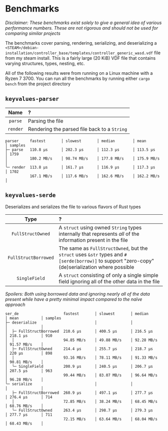 # Benchmarks

_Disclaimer: These benchmarks exist solely to give a general idea of various
performance numbers. These are not rigorous and should not be used for
comparing similar projects_

The benchmarks cover parsing, rendering, serializing, and deserializing a
`<STEAM>/debian-installation/controller_base/templates/controller_generic_wasd.vdf`
file from my steam install. This is a fairly large (20 KiB) VDF file that
contains varying structures, types, nesting, etc.

All of the following results were from running on a Linux machine with a Ryzen
7 3700. You can run all the benchmarks by running either `cargo bench` from the
project directory

## `keyvalues-parser`

| Name | ? |
| :---: | :--- |
| `parse` | Parsing the file |
| `render` | Rendering the parsed file back to a `String` |

```text
parser     fastest       │ slowest       │ median        │ mean          │ samples
├─ parse   110.8 µs      │ 202.3 µs      │ 112.3 µs      │ 113.5 µs      │ 1759
│          180.2 MB/s    │ 98.74 MB/s    │ 177.8 MB/s    │ 175.9 MB/s    │
╰─ render  113.8 µs      │ 161.7 µs      │ 116.9 µs      │ 117.3 µs      │ 1702
           167.1 MB/s    │ 117.6 MB/s    │ 162.6 MB/s    │ 162.2 MB/s    │
```

## `keyvalues-serde`

Deserializes and serializes the file to various flavors of Rust types

| Type | ? |
| :---: | :--- |
| `FullStructOwned` | A `struct` using owned `String` types internally that represents _all_ of the information present in the file
| `FullStructBorrowed` | The same as `FullStructOwned`, but the `struct` uses `&str` types and `#[serde(borrow)]` to support "zero-copy" (de)serialization where possible |
| `SingleField` | A `struct` consisting of only a single simple field ignoring all of the other data in the file |

_Spoilers: Both using borrowed data and ignoring nearly all of the data present
while have a pretty minimal impact compared to the naïve approach_

```text
ser_de                    fastest       │ slowest       │ median        │ mean          │ samples
├─ deserialize                          │               │               │               │
│  ├─ FullStructBorrowed  210.6 µs      │ 400.5 µs      │ 216.5 µs      │ 218.1 µs      │ 910
│  │                      94.85 MB/s    │ 49.88 MB/s    │ 92.28 MB/s    │ 91.57 MB/s    │
│  ├─ FullStructOwned     214.4 µs      │ 255.7 µs      │ 218.7 µs      │ 220 µs        │ 898
│  │                      93.16 MB/s    │ 78.11 MB/s    │ 91.33 MB/s    │ 90.81 MB/s    │
│  ╰─ SingleField         200.9 µs      │ 240.5 µs      │ 206.7 µs      │ 207.5 µs      │ 963
│                         99.44 MB/s    │ 83.07 MB/s    │ 96.64 MB/s    │ 96.28 MB/s    │
╰─ serialize                            │               │               │               │
   ├─ FullStructBorrowed  260.9 µs      │ 497.1 µs      │ 277.7 µs      │ 276.4 µs      │ 714
   │                      72.85 MB/s    │ 38.24 MB/s    │ 68.45 MB/s    │ 68.76 MB/s    │
   ╰─ FullStructOwned     263.4 µs      │ 298.7 µs      │ 279.3 µs      │ 277.7 µs      │ 711
                          72.15 MB/s    │ 63.64 MB/s    │ 68.04 MB/s    │ 68.43 MB/s    │
```
